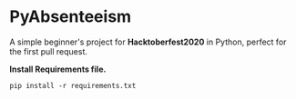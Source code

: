 # PyAbsenteeism
 
A simple beginner's project for **Hacktoberfest2020** in Python, perfect for the first pull request.

**Install Requirements file.**

`pip install -r requirements.txt`